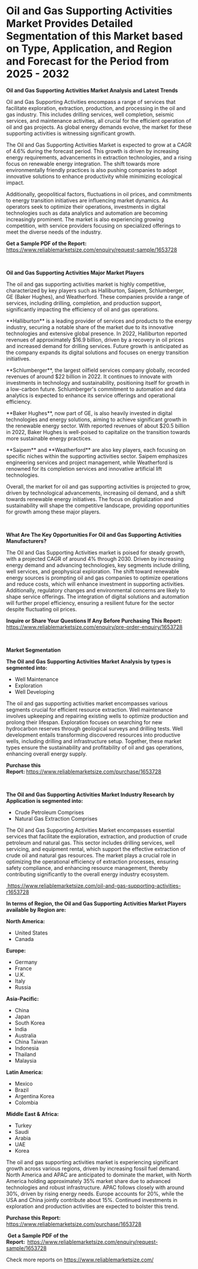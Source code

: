 <p><h1>Oil and Gas Supporting Activities Market Provides Detailed Segmentation of this Market based on Type, Application, and Region and Forecast for the Period from 2025 - 2032</h1></p><p><strong>Oil and Gas Supporting Activities Market Analysis and Latest Trends</strong></p>
<p><p>Oil and Gas Supporting Activities encompass a range of services that facilitate exploration, extraction, production, and processing in the oil and gas industry. This includes drilling services, well completion, seismic services, and maintenance activities, all crucial for the efficient operation of oil and gas projects. As global energy demands evolve, the market for these supporting activities is witnessing significant growth.</p><p>The Oil and Gas Supporting Activities Market is expected to grow at a CAGR of 4.6% during the forecast period. This growth is driven by increasing energy requirements, advancements in extraction technologies, and a rising focus on renewable energy integration. The shift towards more environmentally friendly practices is also pushing companies to adopt innovative solutions to enhance productivity while minimizing ecological impact.</p><p>Additionally, geopolitical factors, fluctuations in oil prices, and commitments to energy transition initiatives are influencing market dynamics. As operators seek to optimize their operations, investments in digital technologies such as data analytics and automation are becoming increasingly prominent. The market is also experiencing growing competition, with service providers focusing on specialized offerings to meet the diverse needs of the industry.</p></p>
<p><strong>Get a Sample PDF of the Report:&nbsp;</strong> <a href="https://www.reliablemarketsize.com/enquiry/request-sample/1653728?utm_campaign=2393&utm_medium=2&utm_source=Github&utm_content=ia&utm_term=08032025&utm_id=oil-and-gas-supporting-activities">https://www.reliablemarketsize.com/enquiry/request-sample/1653728</a></p>
<p>&nbsp;</p>
<p><strong>Oil and Gas Supporting Activities Major Market Players</strong></p>
<p><p>The oil and gas supporting activities market is highly competitive, characterized by key players such as Halliburton, Saipem, Schlumberger, GE (Baker Hughes), and Weatherford. These companies provide a range of services, including drilling, completion, and production support, significantly impacting the efficiency of oil and gas operations.</p><p>**Halliburton** is a leading provider of services and products to the energy industry, securing a notable share of the market due to its innovative technologies and extensive global presence. In 2022, Halliburton reported revenues of approximately $16.9 billion, driven by a recovery in oil prices and increased demand for drilling services. Future growth is anticipated as the company expands its digital solutions and focuses on energy transition initiatives.</p><p>**Schlumberger**, the largest oilfield services company globally, recorded revenues of around $22 billion in 2022. It continues to innovate with investments in technology and sustainability, positioning itself for growth in a low-carbon future. Schlumberger's commitment to automation and data analytics is expected to enhance its service offerings and operational efficiency.</p><p>**Baker Hughes**, now part of GE, is also heavily invested in digital technologies and energy solutions, aiming to achieve significant growth in the renewable energy sector. With reported revenues of about $20.5 billion in 2022, Baker Hughes is well-poised to capitalize on the transition towards more sustainable energy practices.</p><p>**Saipem** and **Weatherford** are also key players, each focusing on specific niches within the supporting activities sector. Saipem emphasizes engineering services and project management, while Weatherford is renowned for its completion services and innovative artificial lift technologies.</p><p>Overall, the market for oil and gas supporting activities is projected to grow, driven by technological advancements, increasing oil demand, and a shift towards renewable energy initiatives. The focus on digitalization and sustainability will shape the competitive landscape, providing opportunities for growth among these major players.</p></p>
<p>&nbsp;</p>
<p><strong>What Are The Key Opportunities For Oil and Gas Supporting Activities Manufacturers?</strong></p>
<p><p>The Oil and Gas Supporting Activities market is poised for steady growth, with a projected CAGR of around 4% through 2030. Driven by increasing energy demand and advancing technologies, key segments include drilling, well services, and geophysical exploration. The shift toward renewable energy sources is prompting oil and gas companies to optimize operations and reduce costs, which will enhance investment in supporting activities. Additionally, regulatory changes and environmental concerns are likely to shape service offerings. The integration of digital solutions and automation will further propel efficiency, ensuring a resilient future for the sector despite fluctuating oil prices.</p></p>
<p><strong>Inquire or Share Your Questions If Any Before Purchasing This Report:</strong> <a href="https://www.reliablemarketsize.com/enquiry/pre-order-enquiry/1653728?utm_campaign=2393&utm_medium=2&utm_source=Github&utm_content=ia&utm_term=08032025&utm_id=oil-and-gas-supporting-activities">https://www.reliablemarketsize.com/enquiry/pre-order-enquiry/1653728</a></p>
<p>&nbsp;</p>
<p><strong>Market Segmentation</strong></p>
<p><strong>The Oil and Gas Supporting Activities Market Analysis by types is segmented into:</strong></p>
<p><ul><li>Well Maintenance</li><li>Exploration</li><li>Well Developing</li></ul></p>
<p><p>The oil and gas supporting activities market encompasses various segments crucial for efficient resource extraction. Well maintenance involves upkeeping and repairing existing wells to optimize production and prolong their lifespan. Exploration focuses on searching for new hydrocarbon reserves through geological surveys and drilling tests. Well development entails transforming discovered resources into productive wells, including drilling and infrastructure setup. Together, these market types ensure the sustainability and profitability of oil and gas operations, enhancing overall energy supply.</p></p>
<p><strong>Purchase this Report:&nbsp;</strong><a href="https://www.reliablemarketsize.com/purchase/1653728?utm_campaign=2393&utm_medium=2&utm_source=Github&utm_content=ia&utm_term=08032025&utm_id=oil-and-gas-supporting-activities">https://www.reliablemarketsize.com/purchase/1653728</a></p>
<p>&nbsp;</p>
<p><strong>The Oil and Gas Supporting Activities Market Industry Research by Application is segmented into:</strong></p>
<p><ul><li>Crude Petroleum Comprises</li><li>Natural Gas Extraction Comprises</li></ul></p>
<p><p>The Oil and Gas Supporting Activities Market encompasses essential services that facilitate the exploration, extraction, and production of crude petroleum and natural gas. This sector includes drilling services, well servicing, and equipment rental, which support the effective extraction of crude oil and natural gas resources. The market plays a crucial role in optimizing the operational efficiency of extraction processes, ensuring safety compliance, and enhancing resource management, thereby contributing significantly to the overall energy industry ecosystem.</p></p>
<p><a href="https://www.reliablemarketsize.com/oil-and-gas-supporting-activities-r1653728?utm_campaign=2393&utm_medium=2&utm_source=Github&utm_content=ia&utm_term=08032025&utm_id=oil-and-gas-supporting-activities">&nbsp;https://www.reliablemarketsize.com/oil-and-gas-supporting-activities-r1653728</a></p>
<p><strong>In terms of Region, the Oil and Gas Supporting Activities Market Players available by Region are:</strong></p>
<p>
    <p> <strong> North America: </strong>
        <ul>
            <li>United States</li>
            <li>Canada</li>
        </ul>
        </p> 
    <p> <strong> Europe: </strong>
        <ul>
            <li>Germany</li>
            <li>France</li>
            <li>U.K.</li>
            <li>Italy</li>
            <li>Russia</li>
        </ul>
        </p> 
    <p> <strong> Asia-Pacific: </strong>
        <ul>
            <li>China</li>
            <li>Japan</li>
            <li>South Korea</li>
            <li>India</li>
            <li>Australia</li>
            <li>China Taiwan</li>
            <li>Indonesia</li>
            <li>Thailand</li>
            <li>Malaysia</li>
        </ul>
        </p> 
    <p> <strong> Latin America: </strong>
        <ul>
            <li>Mexico</li>
            <li>Brazil</li>
            <li>Argentina Korea</li>
            <li>Colombia</li>
        </ul>
        </p> 
    <p> <strong> Middle East & Africa: </strong>
        <ul>
            <li>Turkey</li>
            <li>Saudi</li>
            <li>Arabia</li>
            <li>UAE</li>
            <li>Korea</li>
        </ul>
    </p>
    </p>
<p><p>The oil and gas supporting activities market is experiencing significant growth across various regions, driven by increasing fossil fuel demand. North America and APAC are anticipated to dominate the market, with North America holding approximately 35% market share due to advanced technologies and robust infrastructure. APAC follows closely with around 30%, driven by rising energy needs. Europe accounts for 20%, while the USA and China jointly contribute about 15%. Continued investments in exploration and production activities are expected to bolster this trend.</p></p>
<p><strong>Purchase this Report: </strong><a href="https://www.reliablemarketsize.com/purchase/1653728?utm_campaign=2393&utm_medium=2&utm_source=Github&utm_content=ia&utm_term=08032025&utm_id=oil-and-gas-supporting-activities">https://www.reliablemarketsize.com/purchase/1653728</a></p>
<p>&nbsp;<strong>Get a Sample PDF of the Report:&nbsp;&nbsp;</strong><a href="https://www.reliablemarketsize.com/enquiry/request-sample/1653728?utm_campaign=2393&utm_medium=2&utm_source=Github&utm_content=ia&utm_term=08032025&utm_id=oil-and-gas-supporting-activities">https://www.reliablemarketsize.com/enquiry/request-sample/1653728</a></p>
<p><strong></strong></p>
<p>Check more reports on <a href="https://www.reliablemarketsize.com/?utm_campaign=2393&utm_medium=2&utm_source=Github&utm_content=ia&utm_term=08032025&utm_id=oil-and-gas-supporting-activities">https://www.reliablemarketsize.com/</a></p>